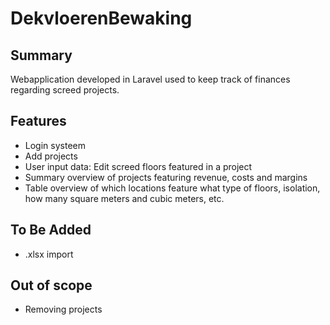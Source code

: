 # DekvloerenBewaking
 
## Summary
Webapplication developed in Laravel used to keep track of finances regarding screed projects.

## Features
- Login systeem
- Add projects
- User input data: Edit screed floors featured in a project
- Summary overview of projects featuring revenue, costs and margins
- Table overview of which locations feature what type of floors, isolation, how many square meters and cubic meters, etc.

## To Be Added
- .xlsx import

## Out of scope
- Removing projects

